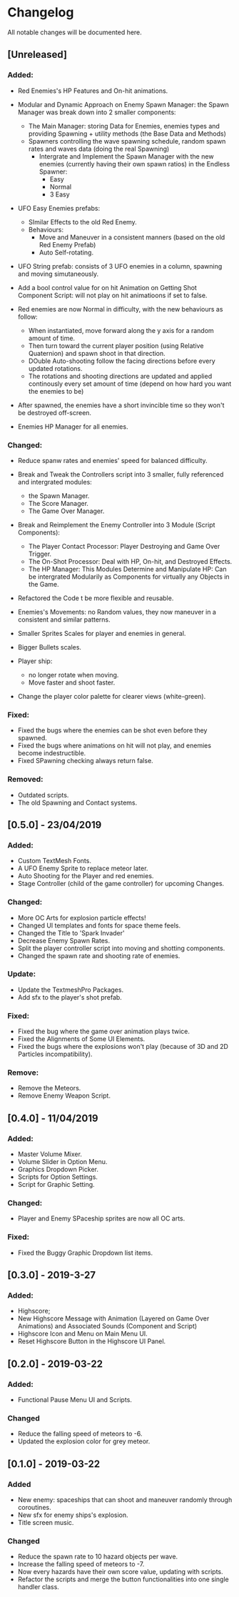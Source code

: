 # Changelog
All notable changes will be documented here.


## [Unreleased]

### Added:

- Red Enemies's HP Features and On-hit animations.

- Modular and Dynamic Approach on Enemy Spawn Manager: the Spawn Manager was break down into 2 smaller components:
	+ The Main Manager: storing Data for Enemies, enemies types and providing Spawning + utility methods (the Base Data and Methods)
	+ Spawners controlling the wave spawning schedule, random spawn rates and waves data (doing the real Spawning)
    	+ Intergrate and Implement the Spawn Manager with the new enemies (currently having their own spawn ratios) in the Endless Spawner:
          - Easy
          - Normal
          - 3 Easy

- UFO Easy Enemies prefabs:
  - SImilar Effects to the old Red Enemy.
  - Behaviours:
    - Move and Maneuver in a consistent manners (based on the old Red Enemy Prefab)
    - Auto Self-rotating.

- UFO String prefab: consists of 3 UFO enemies in a column, spawning and moving simutaneously.

- Add a bool control value for on hit Animation on Getting Shot Component Script: will not play on hit animatioons if set to false.
  
- Red enemies are now Normal in difficulty, with the new behaviours as follow: 
  - When instantiated, move forward along the y axis for a random amount of time.
  - Then turn toward the current player position (using Relative Quaternion) and spawn shoot in that direction.
  - DOuble Auto-shooting follow the facing directions before every updated rotations.
  - The rotations and shooting directions are updated and applied continously every set amount of time (depend on how hard you want the enemies to be)

- After spawned, the enemies have a short invincible time so they won't be destroyed off-screen.

- Enemies HP Manager for all enemies.
  
	
### Changed:

- Reduce spanw rates and enemies' speed for balanced difficulty.

- Break and Tweak the Controllers script into 3 smaller, fully referenced and intergrated modules:
	+ the Spawn Manager.
	+ The Score Manager.
	+ The Game Over Manager.
  
- Break and Reimplement the Enemy Controller into 3 Module (Script Components):
	+ The Player Contact Processor: Player Destroying and Game Over Trigger.
	+ The On-Shot Processor: Deal with HP, On-hit, and Destroyed Effects.
	+ The HP Manager: This Modules Determine and Manipulate HP: Can be intergrated Modularily as Components for virtually any Objects in the Game.
	
- Refactored the Code t be more flexible and reusable.

- Enemies's Movements: no Random values, they now maneuver in a consistent and similar patterns.

- Smaller Sprites Scales for player and enemies in general.
  
- Bigger Bullets scales.
  
- Player ship:
  - no longer rotate when moving.
  - Move faster and shoot faster.

- Change the player color palette for clearer views (white-green).

### Fixed:

- Fixed the bugs where the enemies can be shot even before they spawned.
- Fixed the bugs where animations on hit will not play, and enemies become indestructible. 
- Fixed SPawning checking always return false.

### Removed:

- Outdated scripts.
- The old Spawning and Contact systems.


## [0.5.0] - 23/04/2019

### Added:
- Custom TextMesh Fonts.
- A UFO Enemy Sprite to replace meteor later.
- Auto Shooting for the Player and red enemies.
- Stage Controller (child of the game controller) for upcoming Changes.
### Changed:
- More OC Arts for explosion particle effects!
- Changed UI templates and fonts for space theme feels.
- Changed the Title to 'Spark Invader'
- Decrease Enemy Spawn Rates.
- Split the player controller script into moving and shotting components.
- Changed the spawn rate and shooting rate of enemies.
### Update:
- Update the TextmeshPro Packages.
- Add sfx to the player's shot prefab.
### Fixed:
- Fixed the bug where the game over animation plays twice.
- Fixed the Alignments of Some UI Elements.
- Fixed the bugs where the explosions won't play (because of 3D and 2D Particles incompatibility).
### Remove:
- Remove the Meteors.
- Remove Enemy Weapon Script.


## [0.4.0] - 11/04/2019

### Added:
- Master Volume Mixer.
- Volume Slider in Option Menu.
- Graphics Dropdown Picker.
- Scripts for Option Settings.
- Script for Graphic Setting.
### Changed:
- Player and Enemy SPaceship sprites are now all OC arts.
### Fixed:
- Fixed the Buggy Graphic Dropdown list items.


## [0.3.0] - 2019-3-27
### Added:
- Highscore;
- New Highscore Message with Animation (Layered on Game Over Animations) and Associated Sounds (Component and Script)
- Highscore Icon and Menu on Main Menu UI.
- Reset Highscore Button in the Highscore UI Panel.


## [0.2.0] - 2019-03-22
### Added:
- Functional Pause Menu UI and Scripts.
### Changed
- Reduce the falling speed of meteors to -6.
- Updated the explosion color for grey meteor.


## [0.1.0] - 2019-03-22
### Added
- New enemy: spaceships that can shoot and maneuver randomly through coroutines.
- New sfx for enemy ships's explosion.
- Title screen music.
### Changed
- Reduce the spawn rate to 10 hazard objects per wave.
- Increase the falling speed of meteors to -7.
- Now every hazards have their own score value, updating with scripts.
- Refactor the scripts and merge the button functionalities into one single handler class.

